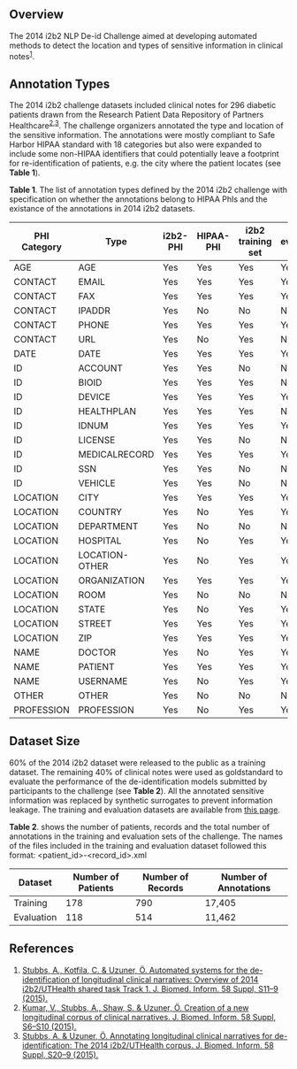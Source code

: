 <!-- markdownlint-disable line-length -->
## Overview

The 2014 i2b2 NLP De-id Challenge aimed at developing automated methods to detect the location and types of sensitive information in clinical notes<sup>[1][1]</sup>.

## Annotation Types

The 2014 i2b2 challenge datasets included clinical notes for 296 diabetic patients drawn from the Research Patient Data Repository of Partners Healthcare<sup>[2][2],[3][3]</sup>. The challenge organizers annotated the type and location of the sensitive information. The annotations were mostly compliant to Safe Harbor HIPAA standard with 18 categories but also were expanded to include some non-HIPAA identifiers that could potentially leave a footprint for re-identification of patients, e.g. the city where the patient locates (see **Table 1**).

**Table 1**. The list of annotation types defined by the 2014 i2b2 challenge with specification on whether the annotations belong to HIPAA PhIs and the existance of the annotations in 2014 i2b2 datasets.

|PHI Category| Type|i2b2-PHI|HIPAA-PHI|i2b2 training set|i2b2 evaluation set|
|-|-|-|-|-|-|
| AGE| AGE| Yes      | Yes | Yes | Yes|
| CONTACT | EMAIL          | Yes      | Yes       | Yes               | Yes |
| CONTACT | FAX            | Yes      | Yes       | Yes               | Yes|
| CONTACT | IPADDR         | Yes      | No        | No                | No|
| CONTACT | PHONE          | Yes      | Yes       | Yes               | Yes|
| CONTACT | URL            | Yes      | No        | Yes               | No |
| DATE    | DATE           | Yes      | Yes       | Yes               | Yes|
| ID      | ACCOUNT        | Yes      | Yes       | No                | No|
| ID      | BIOID          | Yes      | Yes       | Yes               | No|
| ID      | DEVICE         | Yes      | Yes       | Yes               | Yes |
| ID      | HEALTHPLAN     | Yes      | Yes       | Yes               | No |
| ID      | IDNUM          | Yes      | Yes       | Yes               | Yes |
| ID      | LICENSE        | Yes      | Yes       | No                | No|
| ID      | MEDICALRECORD  | Yes      | Yes       | Yes               | Yes |
| ID      | SSN            | Yes      | Yes       | No                | No|
| ID      | VEHICLE        | Yes      | Yes       | No                | No|
| LOCATION| CITY           | Yes      | Yes       | Yes               | Yes|
| LOCATION| COUNTRY        | Yes      | No        | Yes               | Yes |
| LOCATION| DEPARTMENT     | Yes      | No        | No                | No|
| LOCATION     | HOSPITAL       | Yes      | No        | Yes  | Yes|
| LOCATION     | LOCATION-OTHER | Yes      | No        | Yes  | Yes|
| LOCATION     | ORGANIZATION   | Yes      | Yes       | Yes  | Yes|
| LOCATION     | ROOM           | Yes      | No        | No   | No|
| LOCATION     | STATE          | Yes      | No        | Yes | Yes|
| LOCATION     | STREET         | Yes      | Yes       | Yes | Yes|
| LOCATION     | ZIP            | Yes      | Yes       | Yes  | Yes|
| NAME         | DOCTOR         | Yes      | No        | Yes  | Yes|
| NAME         | PATIENT        | Yes      | Yes       | Yes | Yes|
| NAME         | USERNAME       | Yes      | No        | Yes | Yes|
| OTHER        | OTHER          | Yes      | No        | No| No |
| PROFESSION   | PROFESSION     | Yes      | No        | Yes | Yes|

## Dataset Size

60% of the 2014 i2b2 dataset were released to the public as a training dataset. The remaining 40% of clinical notes were used as goldstandard to evaluate the performance of the de-identification models submitted by participants to the challenge (see **Table 2**). All the annotated sensitive information was replaced by synthetic surrogates to prevent information leakage. The training and evaluation datasets are available from [this page](i2b2-dataset-dl).

**Table 2**. shows the number of patients, records and the total number of annotations in the training and evaluation sets of the challenge. The names of the files included in the training and evaluation dataset followed this format: <patient_id>-<record_id>.xml

|Dataset|Number of Patients| Number of Records| Number of Annotations|
|-|-|-|-|
|Training|178|790|17,405|
|Evaluation|118|514|11,462|

## References

1. [Stubbs, A., Kotfila, C. & Uzuner, Ö. Automated systems for the de-identification of longitudinal clinical narratives: Overview of 2014 i2b2/UTHealth shared task Track 1. J. Biomed. Inform. 58 Suppl, S11–9 (2015).][1]
2. [Kumar, V., Stubbs, A., Shaw, S. & Uzuner, Ö. Creation of a new longitudinal corpus of clinical narratives. J. Biomed. Inform. 58 Suppl, S6–S10 (2015).][2]
3. [Stubbs, A. & Uzuner, Ö. Annotating longitudinal clinical narratives for de-identification: The 2014 i2b2/UTHealth corpus. J. Biomed. Inform. 58 Suppl, S20–9 (2015).][3]

<!-- Links -->

[1]: https://dx.doi.org/10.1016%2Fj.jbi.2015.06.007
[2]: https://doi.org/10.1016/j.jbi.2015.09.018
[3]: https://doi.org/10.1016/j.jbi.2015.07.020
[i2b2-dataset-dl]: https://www.i2b2.org/NLP/
